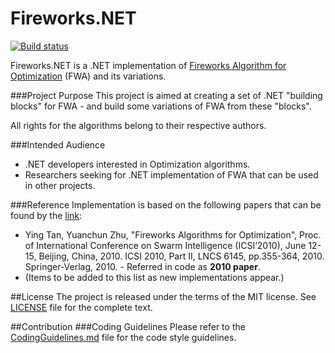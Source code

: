 Fireworks.NET
=============

[![Build status](https://ci.appveyor.com/api/projects/status/em6rtw0cj5lre0k4?svg=true)](https://ci.appveyor.com/project/tsimafei-markhel/fireworks)

Fireworks.NET is a .NET implementation of [Fireworks Algorithm for Optimization](http://www.cil.pku.edu.cn/research/fa/) (FWA) and its variations.

###Project Purpose
This project is aimed at creating a set of .NET "building blocks" for FWA - and build some variations of FWA from these "blocks".

All rights for the algorithms belong to their respective authors.

###Intended Audience
* .NET developers interested in Optimization algorithms.
* Researchers seeking for .NET implementation of FWA that can be used in other projects.

###Reference
Implementation is based on the following papers that can be found by the [link](http://www.cil.pku.edu.cn/publications/):
* Ying Tan, Yuanchun Zhu, "Fireworks Algorithms for Optimization", Proc. of International Conference on Swarm Intelligence (ICSI’2010), June 12-15, Beijing, China, 2010. ICSI 2010, Part II, LNCS 6145, pp.355-364, 2010. Springer-Verlag, 2010. - Referred in code as **2010 paper**.
* (Items to be added to this list as new implementations appear.)

##License
The project is released under the terms of the MIT license. See [LICENSE](LICENSE) file for the complete text.

##Contribution
###Coding Guidelines
Please refer to the [CodingGuidelines.md](CodingGuidelines.md) file for the code style guidelines.
